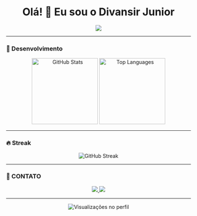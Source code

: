 <h1 align="center">Olá! 👋 Eu sou o Divansir Junior</h1>

<p align="center">
  <img src="https://readme-typing-svg.demolab.com?font=Fira+Code&size=22&pause=1000&color=F75C7E&center=true&vCenter=true&width=435&lines=Bem-vindo+ao+meu+perfil!;+Java+%7C+Spring+Boot+%7C+API+REST" />
</p>

---

### 🚀 Desenvolvimento

<p align="center">
  <img src="https://github-readme-stats.vercel.app/api?username=Divansir-Junior&show_icons=true&theme=dracula&hide_border=true&bg_color=181424&cache_seconds=67" alt="GitHub Stats" height="180"/>
  <img src="https://github-readme-stats.vercel.app/api/top-langs/?username=Divansir-Junior&layout=compact&theme=dracula&hide_border=true&bg_color=181424" alt="Top Languages" height="180"/>
</p>

---

### 🔥 Streak 

<p align="center">
  <img src="https://streak-stats.demolab.com?user=Divansir-Junior&theme=dracula&hide_border=true&background=181424" alt="GitHub Streak" />
</p>

---

### 🤝 CONTATO

<div align="center">
  <a href="https://mail.google.com/mail/?view=cm&fs=1&to=scrobutj@gmail.com" target="_blank">
    <img src="https://img.shields.io/badge/Gmail-EA4335?style=for-the-badge&logo=Gmail&logoColor=white" />
  </a>

  <a href="https://www.linkedin.com/in/divonsir-scrobut" target="_blank">
    <img src="https://img.shields.io/badge/LinkedIn-0A66C2?style=for-the-badge&logo=linkedin&logoColor=white" />
  </a>
</div>

---

<p align="center">
  <img src="https://komarev.com/ghpvc/?username=Divansir-Junior&color=blueviolet" alt="Visualizações no perfil" />
</p>
